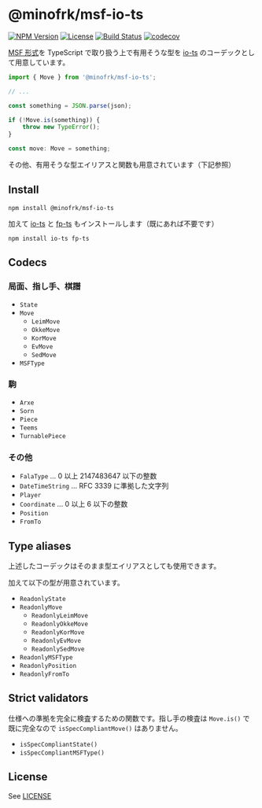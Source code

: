 @minofrk/msf-io-ts
===============================================================================

[![NPM Version](https://img.shields.io/npm/v/@minofrk/msf-io-ts.svg?style=flat-square)](https://www.npmjs.com/package/@minofrk/msf-io-ts)
[![License](https://img.shields.io/github/license/minofrk/msf-io-ts.svg?style=flat-square)](LICENSE)
[![Build Status](https://img.shields.io/travis/com/minofrk/msf-io-ts/master.svg?style=flat-square)](https://travis-ci.com/minofrk/msf-io-ts)
[![codecov](https://img.shields.io/codecov/c/github/minofrk/msf-io-ts.svg?style=flat-square)](https://codecov.io/gh/minofrk/msf-io-ts)

[MSF 形式](https://github.com/minofrk/mino-seslax-format)を TypeScript で取り扱う上で有用そうな型を [io-ts](https://github.com/gcanti/io-ts) のコーデックとして用意しています。

```typescript
import { Move } from '@minofrk/msf-io-ts';

// ...

const something = JSON.parse(json);

if (!Move.is(something)) {
    throw new TypeError();
}

const move: Move = something;
```

その他、有用そうな型エイリアスと関数も用意されています（下記参照）

Install
-------------------------------------------------------------------------------

```
npm install @minofrk/msf-io-ts
```

加えて [io-ts](https://github.com/gcanti/io-ts) と [fp-ts](https://github.com/gcanti/fp-ts) もインストールします（既にあれば不要です）

```
npm install io-ts fp-ts
```

Codecs
-------------------------------------------------------------------------------

### 局面、指し手、棋譜

- `State`
- `Move`
    - `LeimMove`
    - `OkkeMove`
    - `KorMove`
    - `EvMove`
    - `SedMove`
- `MSFType`

### 駒

- `Arxe`
- `Sorn`
- `Piece`
- `Teems`
- `TurnablePiece`

### その他

- `FalaType` ... 0 以上 2147483647 以下の整数
- `DateTimeString` ... RFC 3339 に準拠した文字列
- `Player`
- `Coordinate` ... 0 以上 6 以下の整数
- `Position`
- `FromTo`

Type aliases
-------------------------------------------------------------------------------

上述したコーデックはそのまま型エイリアスとしても使用できます。

加えて以下の型が用意されています。

- `ReadonlyState`
- `ReadonlyMove`
    - `ReadonlyLeimMove`
    - `ReadonlyOkkeMove`
    - `ReadonlyKorMove`
    - `ReadonlyEvMove`
    - `ReadonlySedMove`
- `ReadonlyMSFType`
- `ReadonlyPosition`
- `ReadonlyFromTo`

Strict validators
-------------------------------------------------------------------------------

仕様への準拠を完全に検査するための関数です。指し手の検査は `Move.is()` で既に完全なので `isSpecCompliantMove()` はありません。

- `isSpecCompliantState()`
- `isSpecCompliantMSFType()`

License
-------------------------------------------------------------------------------

See [LICENSE](LICENSE)
